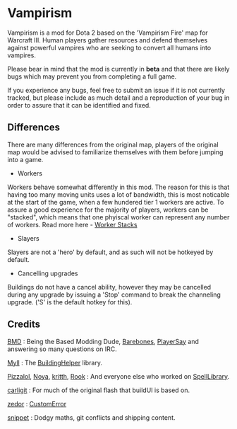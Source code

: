 # Vampirism
Vampirism is a mod for Dota 2 based on the 'Vampirism Fire' map for Warcraft III. Human players gather resources and defend themselves against powerful vampires who are seeking to convert all humans into vampires.

Please bear in mind that the mod is currently in **beta** and that there are likely bugs which may prevent you from completing a full game.

If you experience any bugs, feel free to submit an issue if it is not currently tracked, but please include as much detail and a reproduction of your bug in order to assure that it can be identified and fixed.

## Differences

There are many differences from the original map, players of the original map would be advised to familiarize themselves with them before jumping into a game.

- Workers

Workers behave somewhat differently in this mod. The reason for this is that having too many moving units uses a lot of bandwidth, this is most noticable at the start of the game,
when a few hundered tier 1 workers are active. To assure a good experience for the majority of players, workers can be "stacked", which means that one phyiscal worker can represent
any number of workers. Read more here - [Worker Stacks](https://github.com/space-jam-/vampirism/wiki/Worker-Stacks)

- Slayers

Slayers are not a 'hero' by default, and as such will not be hotkeyed by default.

- Cancelling upgrades

Buildings do not have a cancel ability, however they may be cancelled during any upgrade by issuing a 'Stop' command to break the channeling upgrade. ('S' is the default hotkey for this).

## Credits

[BMD](https://github.com/bmddota) : Being the Based Modding Dude, [Barebones](https://github.com/bmddota/barebones), [PlayerSay](https://github.com/bmddota/PlayerSay) and answering so many questions on IRC.

[Myll](https://github.com/Myll) : The [BuildingHelper](https://github.com/Myll/Dota-2-Building-Helper) library.

[Pizzalol](https://github.com/Pizzalol), [Noya](https://github.com/MNoya), [kritth](https://github.com/kritth), [Rook](https://github.com/Rookdota) : And everyone else who worked on [SpellLibrary](https://github.com/Pizzalol/SpellLibrary).

[carligit](https://github.com/carligit) : For much of the original flash that buildUI is based on.

[zedor](https://github.com/zedor) : [CustomError](https://github.com/zedor/CustomError)

[snippet](https://github.com/snipplets) : Dodgy maths, git conflicts and shipping content.
